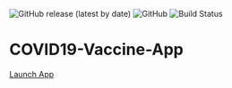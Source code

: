 ![GitHub release (latest by date)](https://img.shields.io/github/v/release/b-kennedy0/COVID19-Vaccine-App)
![GitHub](https://img.shields.io/github/license/b-kennedy0/COVID19-Vaccine-App)
![Build Status](https://img.shields.io/badge/build-passing-brightgreen)

# COVID19-Vaccine-App
 
[Launch App](https://bradk.co.uk/covid)
